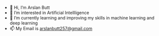 - 👋 Hi, I’m Arslan Butt
- 👀 I’m interested in Artificial Intellligence
- 🌱 I’m currently learning and improving my skills in machine learning and deep learning
- 📫 My Email is arslanbutt257@gmail.com

<!---
Arslanbutt257/Arslanbutt257 is a ✨ special ✨ repository because its `README.md` (this file) appears on your GitHub profile.
You can click the Preview link to take a look at your changes.
--->
